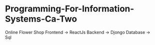 # Programming-For-Information-Systems-Ca-Two
Online Flower Shop
Frontend -> ReactJs
Backend -> Djongo
Database -> Sql
